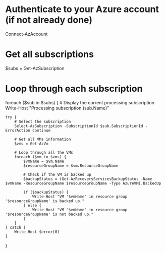 # Authenticate to your Azure account (if not already done)
Connect-AzAccount

# Get all subscriptions
$subs = Get-AzSubscription

# Loop through each subscription
foreach ($sub in $subs) {
    # Display the current processing subscription
    Write-Host "Processing subscription $($sub.Name)"

    try {
        # Select the subscription
        Select-AzSubscription -SubscriptionId $sub.SubscriptionId -ErrorAction Continue

        # Get all VMs information
        $vms = Get-AzVm

        # Loop through all the VMs
        foreach ($vm in $vms) {
            $vmName = $vm.Name
            $resourceGroupName = $vm.ResourceGroupName

            # Check if the VM is backed up
            $backupStatus = (Get-AzRecoveryServicesBackupStatus -Name $vmName -ResourceGroupName $resourceGroupName -Type AzureVM).BackedUp

            if ($backupStatus) {
                Write-Host "VM '$vmName' in resource group '$resourceGroupName' is backed up."
            } else {
                Write-Host "VM '$vmName' in resource group '$resourceGroupName' is not backed up."
            }
        }
    } catch {
        Write-Host $error[0]
    }
}
